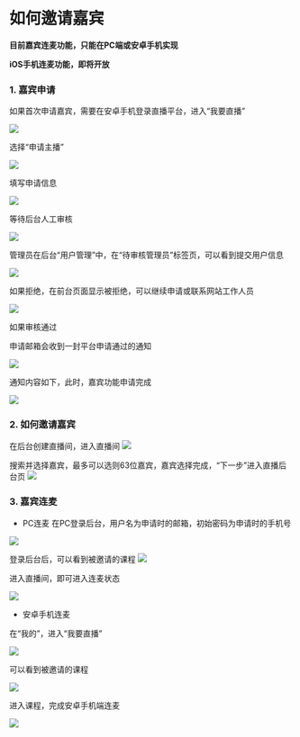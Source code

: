 # 如何邀请嘉宾
**目前嘉宾连麦功能，只能在PC端或安卓手机实现**

**iOS手机连麦功能，即将开放**

### 1. 嘉宾申请
如果首次申请嘉宾，需要在安卓手机登录直播平台，进入“我要直播”

![](https://of6ygwuso.qnssl.com/docs/quickstart/安卓ppt4.png)

选择“申请主播”

![](https://of6ygwuso.qnssl.com/docs/quickstart/安卓申请主播.png)

填写申请信息

![](https://of6ygwuso.qnssl.com/docs/quickstart/安卓填写申请.png)

等待后台人工审核

![](https://of6ygwuso.qnssl.com/docs/quickstart/安卓等待审核.png)

管理员在后台“用户管理”中，在“待审核管理员”标签页，可以看到提交用户信息

![](https://of6ygwuso.qnssl.com/docs/quickstart/后台审核审核.png)

如果拒绝，在前台页面显示被拒绝，可以继续申请或联系网站工作人员

![](https://of6ygwuso.qnssl.com/docs/quickstart/安卓审核拒绝.png)

如果审核通过

申请邮箱会收到一封平台申请通过的通知

![](https://of6ygwuso.qnssl.com/docs/quickstart/通过邮件1.png)

通知内容如下，此时，嘉宾功能申请完成

![](https://of6ygwuso.qnssl.com/docs/quickstart/通过邮件2.png)

### 2. 如何邀请嘉宾

在后台创建直播间，进入直播间
![](https://of6ygwuso.qnssl.com/docs/quickstart/后台嘉宾1.png)

搜索并选择嘉宾，最多可以选则63位嘉宾，嘉宾选择完成，“下一步”进入直播后台页
![](https://of6ygwuso.qnssl.com/docs/quickstart/后台嘉宾2.png)

### 3. 嘉宾连麦
- PC连麦
在PC登录后台，用户名为申请时的邮箱，初始密码为申请时的手机号

![](https://of6ygwuso.qnssl.com/docs/quickstart/后台嘉宾4.png)

登录后台后，可以看到被邀请的课程
![](https://of6ygwuso.qnssl.com/docs/quickstart/后台嘉宾3.png)

进入直播间，即可进入连麦状态

![](https://of6ygwuso.qnssl.com/docs/quickstart/pc端连麦.png)

- 安卓手机连麦

在“我的”，进入“我要直播”

![](https://of6ygwuso.qnssl.com/docs/quickstart/安卓ppt4.png)

可以看到被邀请的课程

![](https://of6ygwuso.qnssl.com/docs/quickstart/手机端邀请课程.png)

进入课程，完成安卓手机端连麦

![](https://of6ygwuso.qnssl.com/docs/quickstart/手机端连麦.png)
